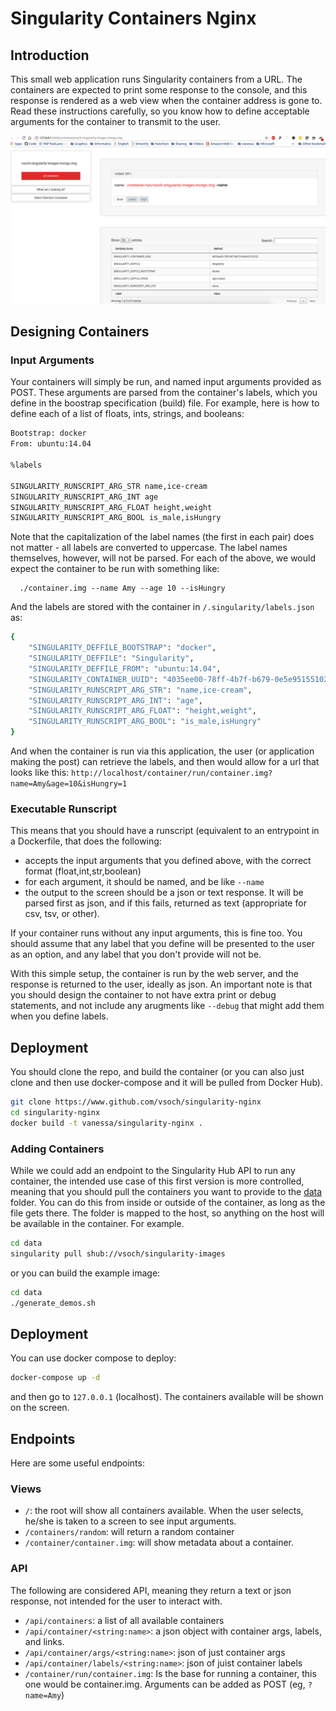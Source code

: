 # Singularity Containers Nginx

## Introduction
This small web application runs Singularity containers from a URL. The containers are expected to print some response to the console, and this response is rendered as a web view when the container address is gone to. Read these instructions carefully, so you know how to define acceptable arguments for the container to transmit to the user.

![img/container.png](img/container.png)


## Designing Containers

### Input Arguments
Your containers will simply be run, and named input arguments provided as POST. These arguments are parsed from the container's labels, which you define in the boostrap specification (build) file. For example, here is how to define each of a list of floats, ints, strings, and booleans:

```bash
Bootstrap: docker
From: ubuntu:14.04

%labels

SINGULARITY_RUNSCRIPT_ARG_STR name,ice-cream
SINGULARITY_RUNSCRIPT_ARG_INT age
SINGULARITY_RUNSCRIPT_ARG_FLOAT height,weight
SINGULARITY_RUNSCRIPT_ARG_BOOL is_male,isHungry
```

Note that the capitalization of the label names (the first in each pair) does not matter - all labels are converted to uppercase. The label names themselves, however, will not be parsed. For each of the above, we would expect the container to be run with something like:


      ./container.img --name Amy --age 10 --isHungry


And the labels are stored with the container in `/.singularity/labels.json` as:


```bash
{
    "SINGULARITY_DEFFILE_BOOTSTRAP": "docker",
    "SINGULARITY_DEFFILE": "Singularity",
    "SINGULARITY_DEFFILE_FROM": "ubuntu:14.04",
    "SINGULARITY_CONTAINER_UUID": "4035ee00-78ff-4b7f-b679-0e5e95155102",
    "SINGULARITY_RUNSCRIPT_ARG_STR": "name,ice-cream",
    "SINGULARITY_RUNSCRIPT_ARG_INT": "age",
    "SINGULARITY_RUNSCRIPT_ARG_FLOAT": "height,weight",
    "SINGULARITY_RUNSCRIPT_ARG_BOOL": "is_male,isHungry"
}
```

And when the container is run via this application, the user (or application making the post) can retrieve the labels, and then would allow for a url that looks like this: `http://localhost/container/run/container.img?name=Amy&age=10&isHungry=1`


### Executable Runscript
This means that you should have a runscript (equivalent to an entrypoint in a Dockerfile, that does the following:

 - accepts the input arguments that you defined above, with the correct format (float,int,str,boolean)
 - for each argument, it should be named, and be like `--name`
 - the output to the screen should be a json or text response. It will be parsed first as json, and if this fails, returned as text (appropriate for csv, tsv, or other).

If your container runs without any input arguments, this is fine too. You should assume that any label that you define will be presented to the user as an option, and any label that you don't provide will not be.

With this simple setup, the container is run by the web server, and the response is returned to the user, ideally as json. An important note is that you should design the container to not have extra print or debug statements, and not include any arugments like `--debug` that might add them when you define labels. 



## Deployment
You should clone the repo, and build the container (or you can also just clone and then use docker-compose and it will be pulled from Docker Hub).


```bash
git clone https://www.github.com/vsoch/singularity-nginx
cd singularity-nginx
docker build -t vanessa/singularity-nginx .
```

### Adding Containers
While we could add an endpoint to the Singularity Hub API to run any container, the intended use case of this first version is more controlled, meaning that you should pull the containers you want to provide to the [data](data) folder. You can do this from inside or outside of the container, as long as the file gets there. The folder is mapped to the host, so anything on the host will be available in the container. For example.
          
```bash
cd data
singularity pull shub://vsoch/singularity-images
```

or you can build the example image:

```bash
cd data
./generate_demos.sh
```


## Deployment
You can use docker compose to deploy:

```bash          
docker-compose up -d
```
and then go to `127.0.0.1` (localhost). The containers available will be shown on the screen. 

## Endpoints
Here are some useful endpoints:

### Views
 - `/`: the root will show all containers available. When the user selects, he/she is taken to a screen to see input arguments. 
 - `/containers/random`: will return a random container
 - `/container/container.img`: will show metadata about a container.

### API
The following are considered API, meaning they return a text or json response, not intended for the user to interact with.

 - `/api/containers`: a list of all available containers
 - `/api/container/<string:name>`: a json object with container args, labels, and links.
 - `/api/container/args/<string:name>`: json of just container args
 - `/api/container/labels/<string:name>`: json of juist container labels
 - `/container/run/container.img`: Is the base for running a container, this one would be container.img. Arguments can be added as POST (eg, `?name=Amy`)
